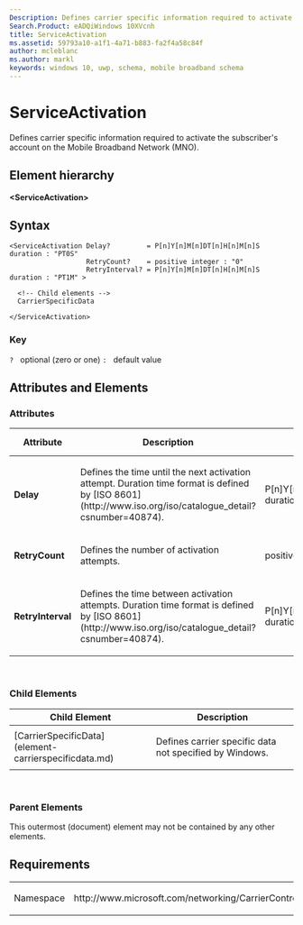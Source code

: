 ```yaml
---
Description: Defines carrier specific information required to activate the subscriber's account on the Mobile Broadband Network (MNO).
Search.Product: eADQiWindows 10XVcnh
title: ServiceActivation
ms.assetid: 59793a10-a1f1-4a71-b883-fa2f4a58c84f
author: mcleblanc
ms.author: markl
keywords: windows 10, uwp, schema, mobile broadband schema
---
```


# ServiceActivation


Defines carrier specific information required to activate the subscriber's account on the Mobile Broadband Network (MNO).

## Element hierarchy

**&lt;ServiceActivation&gt;**

## Syntax

``` syntax
<ServiceActivation Delay?         = P[n]Y[n]M[n]DT[n]H[n]M[n]S duration : "PT0S"
                   RetryCount?    = positive integer : "0"
                   RetryInterval? = P[n]Y[n]M[n]DT[n]H[n]M[n]S duration : "PT1M" >

  <!-- Child elements -->
  CarrierSpecificData

</ServiceActivation>
```

### Key

`?`   optional (zero or one)
`:`   default value
## Attributes and Elements


### Attributes

<table>
<colgroup>
<col width="20%" />
<col width="20%" />
<col width="20%" />
<col width="20%" />
<col width="20%" />
</colgroup>
<thead>
<tr class="header">
<th>Attribute</th>
<th>Description</th>
<th>Data type</th>
<th>Required</th>
<th>Default value</th>
</tr>
</thead>
<tbody>
<tr class="odd">
<td><strong>Delay</strong></td>
<td><p>Defines the time until the next activation attempt. Duration time format is defined by [ISO 8601](http://www.iso.org/iso/catalogue_detail?csnumber=40874).</p></td>
<td>P[n]Y[n]M[n]DT[n]H[n]M[n]S duration</td>
<td>No</td>
<td>PT0S</td>
</tr>
<tr class="even">
<td><strong>RetryCount</strong></td>
<td><p>Defines the number of activation attempts.</p></td>
<td>positive integer</td>
<td>No</td>
<td>0</td>
</tr>
<tr class="odd">
<td><strong>RetryInterval</strong></td>
<td><p>Defines the time between activation attempts. Duration time format is defined by [ISO 8601](http://www.iso.org/iso/catalogue_detail?csnumber=40874).</p></td>
<td>P[n]Y[n]M[n]DT[n]H[n]M[n]S duration</td>
<td>No</td>
<td>PT1M</td>
</tr>
</tbody>
</table>

 

### Child Elements

<table>
<colgroup>
<col width="50%" />
<col width="50%" />
</colgroup>
<thead>
<tr class="header">
<th>Child Element</th>
<th>Description</th>
</tr>
</thead>
<tbody>
<tr class="odd">
<td>[CarrierSpecificData](element-carrierspecificdata.md)</td>
<td><p>Defines carrier specific data not specified by Windows.</p></td>
</tr>
</tbody>
</table>

 

### Parent Elements

This outermost (document) element may not be contained by any other elements.

## Requirements

<table>
<colgroup>
<col width="50%" />
<col width="50%" />
</colgroup>
<tbody>
<tr class="odd">
<td><p>Namespace</p></td>
<td><p>http://www.microsoft.com/networking/CarrierControl/WWAN/v1</p></td>
</tr>
</tbody>
</table>

 

 



